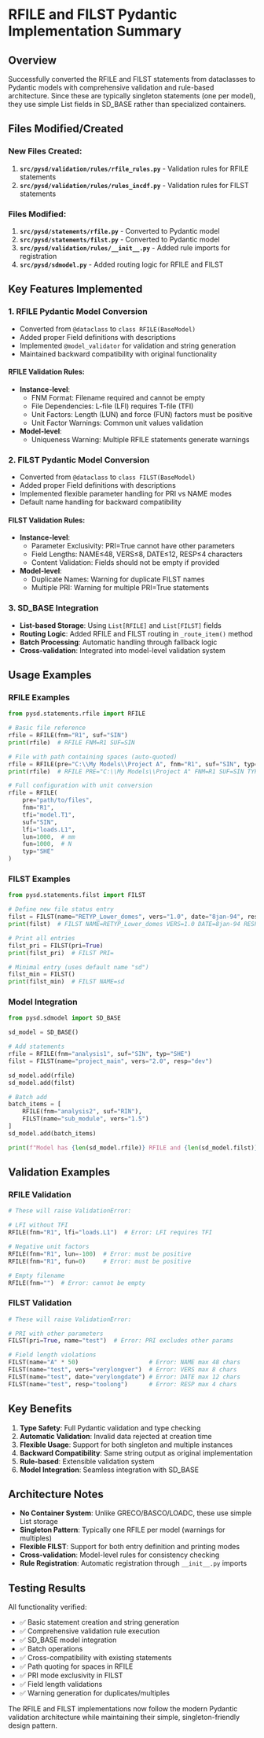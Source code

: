# RFILE and FILST Pydantic Implementation Summary

## Overview
Successfully converted the RFILE and FILST statements from dataclasses to Pydantic models with comprehensive validation and rule-based architecture. Since these are typically singleton statements (one per model), they use simple List fields in SD_BASE rather than specialized containers.

## Files Modified/Created

### New Files Created:
1. **`src/pysd/validation/rules/rfile_rules.py`** - Validation rules for RFILE statements
2. **`src/pysd/validation/rules/rules_incdf.py`** - Validation rules for FILST statements

### Files Modified:
1. **`src/pysd/statements/rfile.py`** - Converted to Pydantic model
2. **`src/pysd/statements/filst.py`** - Converted to Pydantic model
3. **`src/pysd/validation/rules/__init__.py`** - Added rule imports for registration
4. **`src/pysd/sdmodel.py`** - Added routing logic for RFILE and FILST

## Key Features Implemented

### 1. RFILE Pydantic Model Conversion
- Converted from `@dataclass` to `class RFILE(BaseModel)`
- Added proper Field definitions with descriptions
- Implemented `@model_validator` for validation and string generation
- Maintained backward compatibility with original functionality

#### RFILE Validation Rules:
- **Instance-level**:
  - FNM Format: Filename required and cannot be empty
  - File Dependencies: L-file (LFI) requires T-file (TFI)
  - Unit Factors: Length (LUN) and force (FUN) factors must be positive
  - Unit Factor Warnings: Common unit values validation
- **Model-level**:
  - Uniqueness Warning: Multiple RFILE statements generate warnings

### 2. FILST Pydantic Model Conversion
- Converted from `@dataclass` to `class FILST(BaseModel)`
- Added proper Field definitions with descriptions
- Implemented flexible parameter handling for PRI vs NAME modes
- Default name handling for backward compatibility

#### FILST Validation Rules:
- **Instance-level**:
  - Parameter Exclusivity: PRI=True cannot have other parameters
  - Field Lengths: NAME≤48, VERS≤8, DATE≤12, RESP≤4 characters
  - Content Validation: Fields should not be empty if provided
- **Model-level**:
  - Duplicate Names: Warning for duplicate FILST names
  - Multiple PRI: Warning for multiple PRI=True statements

### 3. SD_BASE Integration
- **List-based Storage**: Using `List[RFILE]` and `List[FILST]` fields
- **Routing Logic**: Added RFILE and FILST routing in `_route_item()` method
- **Batch Processing**: Automatic handling through fallback logic
- **Cross-validation**: Integrated into model-level validation system

## Usage Examples

### RFILE Examples
```python
from pysd.statements.rfile import RFILE

# Basic file reference
rfile = RFILE(fnm="R1", suf="SIN")
print(rfile)  # RFILE FNM=R1 SUF=SIN

# File with path containing spaces (auto-quoted)
rfile = RFILE(pre="C:\\My Models\\Project A", fnm="R1", suf="SIN", typ="SHE")
print(rfile)  # RFILE PRE="C:\\My Models\\Project A" FNM=R1 SUF=SIN TYP=SHE

# Full configuration with unit conversion
rfile = RFILE(
    pre="path/to/files",
    fnm="R1", 
    tfi="model.T1",
    suf="SIN",
    lfi="loads.L1",
    lun=1000,  # mm
    fun=1000,  # N
    typ="SHE"
)
```

### FILST Examples
```python
from pysd.statements.filst import FILST

# Define new file status entry
filst = FILST(name="RETYP_Lower_domes", vers="1.0", date="8jan-94", resp="kf")
print(filst)  # FILST NAME=RETYP_Lower_domes VERS=1.0 DATE=8jan-94 RESP=kf

# Print all entries
filst_pri = FILST(pri=True)
print(filst_pri)  # FILST PRI=

# Minimal entry (uses default name "sd")
filst_min = FILST()
print(filst_min)  # FILST NAME=sd
```

### Model Integration
```python
from pysd.sdmodel import SD_BASE

sd_model = SD_BASE()

# Add statements
rfile = RFILE(fnm="analysis1", suf="SIN", typ="SHE")
filst = FILST(name="project_main", vers="2.0", resp="dev")

sd_model.add(rfile)
sd_model.add(filst)

# Batch add
batch_items = [
    RFILE(fnm="analysis2", suf="RIN"),
    FILST(name="sub_module", vers="1.5")
]
sd_model.add(batch_items)

print(f"Model has {len(sd_model.rfile)} RFILE and {len(sd_model.filst)} FILST statements")
```

## Validation Examples

### RFILE Validation
```python
# These will raise ValidationError:

# LFI without TFI
RFILE(fnm="R1", lfi="loads.L1")  # Error: LFI requires TFI

# Negative unit factors
RFILE(fnm="R1", lun=-100)  # Error: must be positive
RFILE(fnm="R1", fun=0)     # Error: must be positive

# Empty filename
RFILE(fnm="")  # Error: cannot be empty
```

### FILST Validation
```python
# These will raise ValidationError:

# PRI with other parameters
FILST(pri=True, name="test")  # Error: PRI excludes other params

# Field length violations
FILST(name="A" * 50)                    # Error: NAME max 48 chars
FILST(name="test", vers="verylongver")  # Error: VERS max 8 chars
FILST(name="test", date="verylongdate") # Error: DATE max 12 chars
FILST(name="test", resp="toolong")      # Error: RESP max 4 chars
```

## Key Benefits

1. **Type Safety**: Full Pydantic validation and type checking
2. **Automatic Validation**: Invalid data rejected at creation time
3. **Flexible Usage**: Support for both singleton and multiple instances
4. **Backward Compatibility**: Same string output as original implementation
5. **Rule-based**: Extensible validation system
6. **Model Integration**: Seamless integration with SD_BASE

## Architecture Notes

- **No Container System**: Unlike GRECO/BASCO/LOADC, these use simple List storage
- **Singleton Pattern**: Typically one RFILE per model (warnings for multiples)
- **Flexible FILST**: Support for both entry definition and printing modes
- **Cross-validation**: Model-level rules for consistency checking
- **Rule Registration**: Automatic registration through `__init__.py` imports

## Testing Results

All functionality verified:
- ✅ Basic statement creation and string generation
- ✅ Comprehensive validation rule execution  
- ✅ SD_BASE model integration
- ✅ Batch operations
- ✅ Cross-compatibility with existing statements
- ✅ Path quoting for spaces in RFILE
- ✅ PRI mode exclusivity in FILST
- ✅ Field length validations
- ✅ Warning generation for duplicates/multiples

The RFILE and FILST implementations now follow the modern Pydantic validation architecture while maintaining their simple, singleton-friendly design pattern.